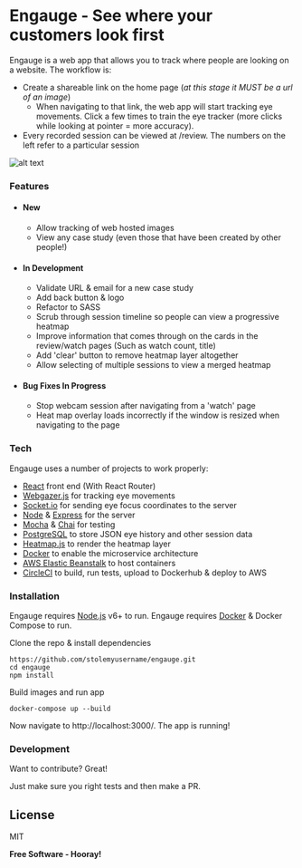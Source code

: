 # Engauge - See where your customers look first
Engauge is a web app that allows you to track where people are looking on a website. The workflow is:
  - Create a shareable link on the home page (*at this stage it MUST be a url of an image*)
    - When navigating to that link, the web app will start tracking eye movements. Click a few times to train the eye tracker (more clicks while looking at pointer = more accuracy).
  - Every recorded session can be viewed at /review. The numbers on the left refer to a particular session

![alt text](http://res.cloudinary.com/dqvlfpaev/image/upload/c_scale,w_2916/v1490566913/Screen_Shot_2017-03-27_at_9.18.53_am_xykuve.png "An example case study of a puppy")

### Features
- #### New
  - Allow tracking of web hosted images
  - View any case study (even those that have been created by other people!)
- #### In Development
  - Validate URL & email for a new case study
  - Add back button & logo
  - Refactor to SASS
  - Scrub through session timeline so people can view a progressive heatmap
  - Improve information that comes through on the cards in the review/watch pages (Such as watch count, title)
  - Add 'clear' button to remove heatmap layer altogether
  - Allow selecting of multiple sessions to view a merged heatmap
- #### Bug Fixes In Progress
  - Stop webcam session after navigating from a 'watch' page
  - Heat map overlay loads incorrectly if the window is resized when navigating to the page

### Tech

Engauge uses a number of projects to work properly:
  - [React] front end (With React Router)
  - [Webgazer.js] for tracking eye movements
  - [Socket.io] for sending eye focus coordinates to the server
  - [Node] & [Express] for the server
  - [Mocha] & [Chai] for testing
  - [PostgreSQL] to store JSON eye history and other session data
  - [Heatmap.js] to render the heatmap layer
  - [Docker] to enable the microservice architecture
  - [AWS Elastic Beanstalk] to host containers
  - [CircleCI] to build, run tests, upload to Dockerhub & deploy to AWS

### Installation

Engauge requires [Node.js](https://nodejs.org/) v6+ to run.
Engauge requires [Docker](https://www.docker.com/) & Docker Compose to run.

Clone the repo & install dependencies
```
https://github.com/stolemyusername/engauge.git
cd engauge
npm install
```
Build images and run app
```
docker-compose up --build
```

Now navigate to http://localhost:3000/. The app is running!

### Development

Want to contribute? Great!

Just make sure you right tests and then make a PR.

License
----

MIT


**Free Software - Hooray!**

[//]: # (These are reference links used in the body of this note and get stripped out when the markdown processor does its job. There is no need to format nicely because it shouldn't be seen. Thanks SO - http://stackoverflow.com/questions/4823468/store-comments-in-markdown-syntax)


   [React]: <https://facebook.github.io/react/>
   [Socket.io]: <https://socket.io/>
   [Heatmap.js]: <https://www.patrick-wied.at/static/heatmapjs/>
   [Webgazer.js]: <https://webgazer.cs.brown.edu/>
   [PostgreSQL]: <https://www.postgresql.org/>
   [Node]: <https://nodejs.org/>
   [Express]: <https://expressjs.com/>
   [Mocha]: <https://mochajs.org/>
   [Chai]: <http://chaijs.com/>
   [CircleCI]: <https://circleci.com/>
   [Docker]: <https://www.docker.com/>
   [AWS Elastic Beanstalk]: <https://aws.amazon.com/elasticbeanstalk>